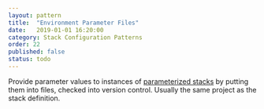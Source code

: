 ```yaml
---
layout: pattern
title:  "Environment Parameter Files"
date:   2019-01-01 16:20:00
category: Stack Configuration Patterns
order: 22
published: false
status: todo
---
```


Provide parameter values to instances of [parameterized stacks](parameterized-stack.adoc) by putting them into files, checked into version control. Usually the same project as the stack definition.

